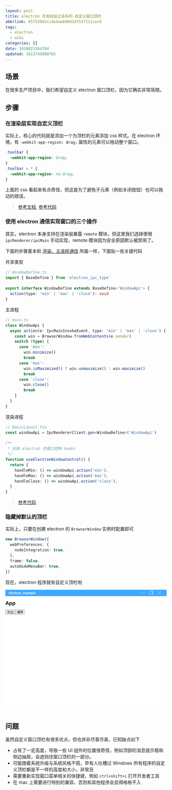```yaml
---
layout: post
title: electron 开发经验之谈系列-自定义窗口顶栏
abbrlink: 85f539d2cc4e4ae89093df537111cec8
tags:
  - electron
  - wiki
categories: []
date: 1610021564784
updated: 1613745080765
---
```


## 场景

在很多生产项目中，我们希望自定义 electron 窗口顶栏，因为它确实非常简陋。

## 步骤

### 在渲染层实现自定义顶栏

实际上，核心的代码就是添加一个为顶栏的元素添加 css 样式。在 electron 环境，有 `-webkit-app-region: drag;` 属性的元素可以拖动整个窗口。

```css
.toolbar {
  -webkit-app-region: drag;
}
.toolbar > * {
  -webkit-app-region: no-drag;
}
```

上面的 css 看起来有点奇怪，但这是为了避免子元素（例如关闭按钮）也可以拖动的错误。

> [参考文档](https://www.electronjs.org/docs/api/browser-window#event-system-context-menu-windows), [参考代码](https://github.com/rxliuli/electron_example/blob/18a1a756e5c82e87ef1c8755a0be036b6765f04b/apps/renderer/src/components/router/component/BasicLayout.module.css#L13)

### 使用 electron 通信实现窗口的三个操作

其实，electron 本身支持在渲染层暴露 `remote` 模块，但这里我们选择使用 `ipcRenderer/ipcMain` 手动实现，remote 模块因为安全原因默认被禁用了。

下面的步骤基本和 [渲染、主进程通信](/p/76393a60949c47c7add910df0206734c) 所属一样，下面贴一些关键代码

共享类型

```ts
// WindowDefine.ts
import { BaseDefine } from 'electron_ipc_type'

export interface WindowDefine extends BaseDefine<'WindowApi'> {
  action(type: 'min' | 'max' | 'close'): void
}
```

主进程

```ts
// main.ts
class WindowApi {
  async action(e: IpcMainInvokeEvent, type: 'min' | 'max' | 'close') {
    const win = BrowserWindow.fromWebContents(e.sender)
    switch (type) {
      case 'min':
        win.minimize()
        break
      case 'max':
        win.isMaximized() ? win.unmaximize() : win.maximize()
        break
      case 'close':
        win.close()
        break
    }
  }
}
```

渲染进程

```ts
// BasicLayout.tsx
const windowApi = IpcRendererClient.gen<WindowDefine>('WindowApi')

/**
 * 封装 electron 的窗口控制 hooks
 */
function useElectronWindowControl() {
  return {
    handleMin: () => windowApi.action('min'),
    handleMax: () => windowApi.action('max'),
    handleClose: () => windowApi.action('close'),
  }
}
```

> [参考代码](https://github.com/rxliuli/electron_example/tree/3aea837b0c7661e030406a0c20d306694402a26f)

### 隐藏掉默认的顶栏

实际上，只要在创建 electron 的 `BrowserWindow` 实例时配置即可

```ts
new BrowserWindow({
  webPreferences: {
    nodeIntegration: true,
  },
  frame: false,
  autoHideMenuBar: true,
})
```

现在，electron 程序就有自定义顶栏啦

![1611134001681.png](/resources/92f7aa2fcd894107b05056f5c662e051.png)

## 问题

虽然自定义窗口顶栏有很多优点，但也并非尽善尽美，已知缺点如下

- 占有了一定高度，导致一些 UI 组件的位置很奇怪，例如顶部的消息提示框和侧边抽屉，会遮挡住窗口顶栏的一部分。
- 可能随着系统升级与系统风格不搭，早有人吐槽过 Windows 所有程序的自定义顶栏都是不一样的高度和大小，非常丑
- 需要重新实现窗口菜单相关的快捷键，例如 `ctrl+shift+i` 打开开发者工具
- 在 mac 上需要进行特别的兼容，否则和其他程序会显得格格不入
